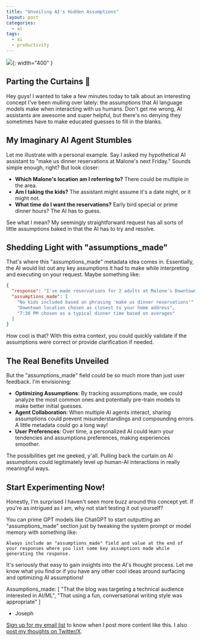 ```yaml
---
title: "Unveiling AI's Hidden Assumptions"
layout: post
categories:
  - ai
tags:
  - ai
  - productivity
---
```

![](/assets/images/ai-assumptions-unveiled.png){: width="400" }

## Parting the Curtains 🙂

Hey guys! I wanted to take a few minutes today to talk about an interesting concept I've been mulling over lately: the assumptions that AI language models make when interacting with us humans. Don't get me wrong, AI assistants are awesome and super helpful, but there's no denying they sometimes have to make educated guesses to fill in the blanks.

## My Imaginary AI Agent Stumbles

Let me illustrate with a personal example. Say I asked my hypothetical AI assistant to "make us dinner reservations at Malone's next Friday." Sounds simple enough, right? But look closer:

- **Which Malone's location am I referring to?** There could be multiple in the area.
- **Am I taking the kids?** The assistant might assume it's a date night, or it might not.
- **What time do I want the reservations?** Early bird special or prime dinner hours? The AI has to guess.

See what I mean? My seemingly straightforward request has all sorts of little assumptions baked in that the AI has to try and resolve.

## Shedding Light with "assumptions_made"

That's where this "assumptions_made" metadata idea comes in. Essentially, the AI would list out any key assumptions it had to make while interpreting and executing on your request. Maybe something like:

```json
{
  "response": "I've made reservations for 2 adults at Malone's Downtown location next Friday at 7:30 PM.",
  "assumptions_made": [
    "No kids included based on phrasing 'make us dinner reservations'", 
    "Downtown location chosen as closest to your home address",
    "7:30 PM chosen as a typical dinner time based on averages"
  ]
}
```

How cool is that? With this extra context, you could quickly validate if the assumptions were correct or provide clarification if needed.

## The Real Benefits Unveiled

But the "assumptions_made" field could be so much more than just user feedback. I'm envisioning:

- **Optimizing Assumptions**: By tracking assumptions made, we could analyze the most common ones and potentially pre-train models to make better initial guesses.
- **Agent Collaboration**: When multiple AI agents interact, sharing assumptions could prevent misunderstandings and compounding errors. A little metadata could go a long way!
- **User Preferences**: Over time, a personalized AI could learn your tendencies and assumptions preferences, making experiences smoother.

The possibilities get me geeked, y'all. Pulling back the curtain on AI assumptions could legitimately level up human-AI interactions in really meaningful ways.

## Start Experimenting Now!

Honestly, I'm surprised I haven't seen more buzz around this concept yet. If you're as intrigued as I am, why not start testing it out yourself?

You can prime GPT models like ChatGPT to start outputting an "assumptions_made" section just by tweaking the system prompt or model memory with something like:

```
Always include an "assumptions_made" field and value at the end of your responses where you list some key assumptions made while generating the response.
```

It's seriously that easy to gain insights into the AI's thought process. Let me know what you find or if you have any other cool ideas around surfacing and optimizing AI assumptions!

Assumptions_made: [
  "That the blog was targeting a technical audience interested in AI/ML",
  "That using a fun, conversational writing style was appropriate"
]

- Joseph

[Sign up for my email list](https://thacker.beehiiv.com/subscribe) to know when I post more content like this.
I also [post my thoughts on Twitter/X](https://x.com/rez0__).

<meta name="twitter:card" content="summary_large_image" />
<meta name="twitter:site" content="@rez0__" />
<meta name="twitter:creator" content="@rez0__" />
<meta property="og:url" content="https://josephthacker.com/ai/2024/05/03/unveiling-ais-hidden-assumptions.html" />
<meta property="og:title" content="Unveiling AI's Hidden Assumptions" />
<meta property="og:description" content="Exploring the idea of AI assistants surfacing their key assumptions when responding to user requests." />
<meta property="og:image" content="/assets/images/ai-assumptions-unveiled.png" />
